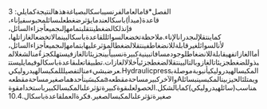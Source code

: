 3 الفصل*قامالعامالفرنسيباسكالبصياغةهذهالنتيجةكمايلي: قاعدة(مبدأ)باسكالعندمايؤثرضغطعلىسائلمحبوسفيإناء، فإنذلكالضغطينتقلبتمامهإلىجميعأجزاءالسائل، كماينتقلإلىجدرانالإناء.ملاحظةتخضعالسوائللقاعدةباسكالبينمالاتخضعالغازاتلها، لأنالسوائلغيرقابلةللانضغاطفينتقلالضغطالمؤثرعليهابتمامهإلىجميعأجزاءالسائل، أماالغازاتفهيقابلةللانضغاطلوجودمسافاتبينيةكبيرةنسبياًبينجزيئاتالغازفيستهلكجزءٌمنالشغلالمبذوللضغطجزيئاتالغازوبالتاليينتقلالضغطجزئياًخلالالغازات.تطبيقاتعلىقاعدةباسكالوفيمايليستتعرضبشيءمنالتفصيلللمكبسالهيدروليكي.HydraulicpressالمكبسالهيدروليكيأنبوبةموصلةبمكبسَينأحدهماصغيرمساحةمقطعهaوالآخركبيرمساحةمقطعهAويمتلئالحيزبينالمكبسينبسائلمناسب(سائلهيدروليكي)كمابالشكل.الحصولعلىقوةكبيرةتؤثرعلىالمكبسالكبيرباستخدامقوةصغيرةتؤثرعلىالمكبسالصغير.فكرةالعملقاعدةباسكال.$10.4$